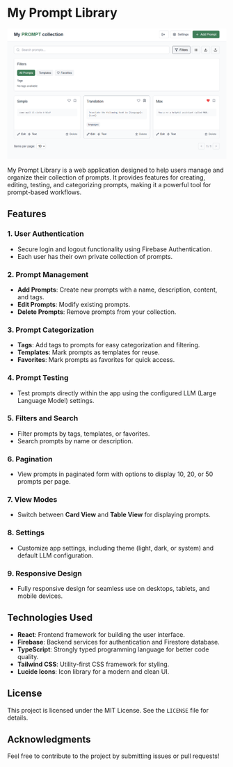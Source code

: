 # My Prompt Library

![app](./doc/app.png)

My Prompt Library is a web application designed to help users manage and organize their collection of prompts. It provides features for creating, editing, testing, and categorizing prompts, making it a powerful tool for prompt-based workflows.

## Features

### 1. **User Authentication**
- Secure login and logout functionality using Firebase Authentication.
- Each user has their own private collection of prompts.

### 2. **Prompt Management**
- **Add Prompts**: Create new prompts with a name, description, content, and tags.
- **Edit Prompts**: Modify existing prompts.
- **Delete Prompts**: Remove prompts from your collection.

### 3. **Prompt Categorization**
- **Tags**: Add tags to prompts for easy categorization and filtering.
- **Templates**: Mark prompts as templates for reuse.
- **Favorites**: Mark prompts as favorites for quick access.

### 4. **Prompt Testing**
- Test prompts directly within the app using the configured LLM (Large Language Model) settings.

### 5. **Filters and Search**
- Filter prompts by tags, templates, or favorites.
- Search prompts by name or description.

### 6. **Pagination**
- View prompts in paginated form with options to display 10, 20, or 50 prompts per page.

### 7. **View Modes**
- Switch between **Card View** and **Table View** for displaying prompts.

### 8. **Settings**
- Customize app settings, including theme (light, dark, or system) and default LLM configuration.

### 9. **Responsive Design**
- Fully responsive design for seamless use on desktops, tablets, and mobile devices.

## Technologies Used
- **React**: Frontend framework for building the user interface.
- **Firebase**: Backend services for authentication and Firestore database.
- **TypeScript**: Strongly typed programming language for better code quality.
- **Tailwind CSS**: Utility-first CSS framework for styling.
- **Lucide Icons**: Icon library for a modern and clean UI.


## License
This project is licensed under the MIT License. See the `LICENSE` file for details.

## Acknowledgments
Feel free to contribute to the project by submitting issues or pull requests!
